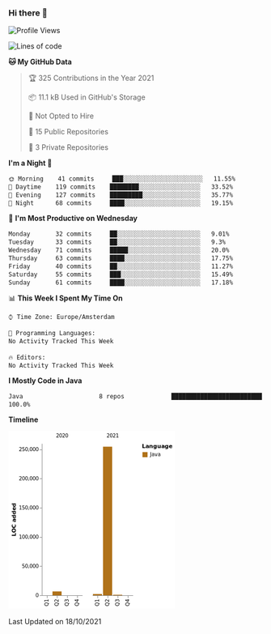 ### Hi there 👋


<!--START_SECTION:waka-->
![Profile Views](http://img.shields.io/badge/Profile%20Views-1-blue)

![Lines of code](https://img.shields.io/badge/From%20Hello%20World%20I%27ve%20Written-264473%20lines%20of%20code-blue)

**🐱 My GitHub Data** 

> 🏆 325 Contributions in the Year 2021
 > 
> 📦 11.1 kB Used in GitHub's Storage 
 > 
> 🚫 Not Opted to Hire
 > 
> 📜 15 Public Repositories 
 > 
> 🔑 3 Private Repositories  
 > 
**I'm a Night 🦉** 

```text
🌞 Morning    41 commits     ███░░░░░░░░░░░░░░░░░░░░░░   11.55% 
🌆 Daytime    119 commits    ████████░░░░░░░░░░░░░░░░░   33.52% 
🌃 Evening    127 commits    █████████░░░░░░░░░░░░░░░░   35.77% 
🌙 Night      68 commits     ████░░░░░░░░░░░░░░░░░░░░░   19.15%

```
📅 **I'm Most Productive on Wednesday** 

```text
Monday       32 commits     ██░░░░░░░░░░░░░░░░░░░░░░░   9.01% 
Tuesday      33 commits     ██░░░░░░░░░░░░░░░░░░░░░░░   9.3% 
Wednesday    71 commits     █████░░░░░░░░░░░░░░░░░░░░   20.0% 
Thursday     63 commits     ████░░░░░░░░░░░░░░░░░░░░░   17.75% 
Friday       40 commits     ██░░░░░░░░░░░░░░░░░░░░░░░   11.27% 
Saturday     55 commits     ███░░░░░░░░░░░░░░░░░░░░░░   15.49% 
Sunday       61 commits     ████░░░░░░░░░░░░░░░░░░░░░   17.18%

```


📊 **This Week I Spent My Time On** 

```text
⌚︎ Time Zone: Europe/Amsterdam

💬 Programming Languages: 
No Activity Tracked This Week

🔥 Editors: 
No Activity Tracked This Week

```

**I Mostly Code in Java** 

```text
Java                     8 repos             █████████████████████████   100.0%

```


**Timeline**

![Chart not found](https://raw.githubusercontent.com/powercasgamer/powercasgamer/master/charts/bar_graph.png) 


 Last Updated on 18/10/2021
<!--END_SECTION:waka-->
